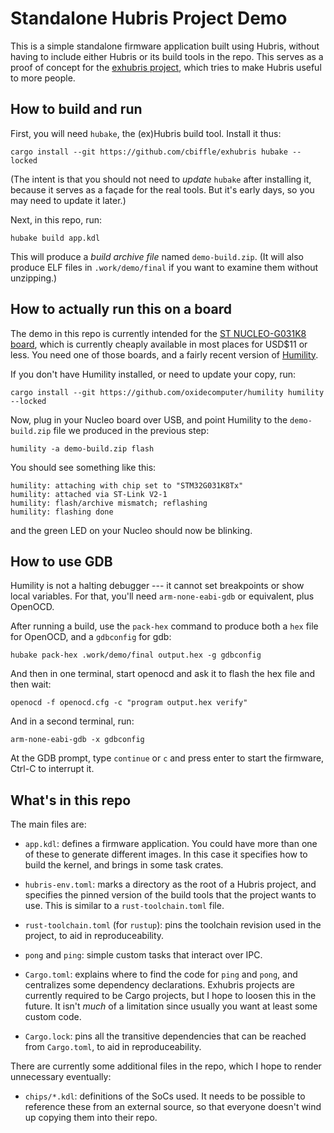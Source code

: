 # Standalone Hubris Project Demo

This is a simple standalone firmware application built using Hubris, without
having to include either Hubris or its build tools in the repo. This serves as a
proof of concept for the [exhubris project], which tries to make Hubris useful
to more people.

## How to build and run

First, you will need `hubake`, the (ex)Hubris build tool. Install it thus:

```
cargo install --git https://github.com/cbiffle/exhubris hubake --locked
```

(The intent is that you should not need to _update_ `hubake` after installing
it, because it serves as a façade for the real tools. But it's early days, so
you may need to update it later.)

Next, in this repo, run:

```
hubake build app.kdl
```

This will produce a _build archive file_ named `demo-build.zip`. (It will also
produce ELF files in `.work/demo/final` if you want to examine them without
unzipping.)


## How to actually run this on a board

The demo in this repo is currently intended for the [ST NUCLEO-G031K8
board][nuc], which is currently cheaply available in most places for USD$11 or
less. You need one of those boards, and a fairly recent version of [Humility].

If you don't have Humility installed, or need to update your copy, run:

```
cargo install --git https://github.com/oxidecomputer/humility humility --locked
```

Now, plug in your Nucleo board over USB, and point Humility to the
`demo-build.zip` file we produced in the previous step:

```
humility -a demo-build.zip flash
```

You should see something like this:

```
humility: attaching with chip set to "STM32G031K8Tx"
humility: attached via ST-Link V2-1
humility: flash/archive mismatch; reflashing
humility: flashing done
```

and the green LED on your Nucleo should now be blinking.


## How to use GDB

Humility is not a halting debugger --- it cannot set breakpoints or show local
variables. For that, you'll need `arm-none-eabi-gdb` or equivalent, plus OpenOCD.

After running a build, use the `pack-hex` command to produce both a `hex` file
for OpenOCD, and a `gdbconfig` for gdb:

```
hubake pack-hex .work/demo/final output.hex -g gdbconfig
```

And then in one terminal, start openocd and ask it to flash the hex file and
then wait:

```
openocd -f openocd.cfg -c "program output.hex verify"
```

And in a second terminal, run:

```
arm-none-eabi-gdb -x gdbconfig
```

At the GDB prompt, type `continue` or `c` and press enter to start the firmware,
Ctrl-C to interrupt it.


## What's in this repo

The main files are:

- `app.kdl`: defines a firmware application. You could have more than one of
  these to generate different images. In this case it specifies how to build the
  kernel, and brings in some task crates.

- `hubris-env.toml`: marks a directory as the root of a Hubris project, and
  specifies the pinned version of the build tools that the project wants to use.
  This is similar to a `rust-toolchain.toml` file.

- `rust-toolchain.toml` (for `rustup`): pins the toolchain revision used in the
  project, to aid in reproduceability.

- `pong` and `ping`: simple custom tasks that interact over IPC.

- `Cargo.toml`: explains where to find the code for `ping` and `pong`, and
  centralizes some dependency declarations. Exhubris projects are currently
  required to be Cargo projects, but I hope to loosen this in the future. It
  isn't _much_ of a limitation since usually you want at least some custom code.

- `Cargo.lock`: pins all the transitive dependencies that can be reached from
  `Cargo.toml`, to aid in reproduceability.

There are currently some additional files in the repo, which I hope to render
unnecessary eventually:

- `chips/*.kdl`: definitions of the SoCs used. It needs to be possible to
  reference these from an external source, so that everyone doesn't wind up
  copying them into their repo.

[nuc]: https://www.st.com/en/evaluation-tools/nucleo-g031k8.html
[exhubris project]: https://github.com/cbiffle/exhubris/
[Humility]: https://github.com/oxidecomputer/humility/
